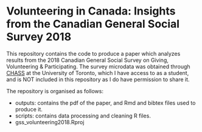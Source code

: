 # Volunteering in Canada: Insights from the Canadian General Social Survey 2018

This repository contains the code to produce a paper which analyzes results from the 2018 Canadian General Social Survey on Giving, Volunteering & Participating. The survey microdata was obtained through [CHASS](http://dc.chass.utoronto.ca) at the University of Toronto, which I have access to as a student, and is NOT included in this repository as I do have permission to share it.

The repository is organised as follows:

* outputs: contains the pdf of the paper, and Rmd and bibtex files used to produce it.
* scripts: contains data processing and cleaning R files.
* gss_volunteering2018.Rproj
